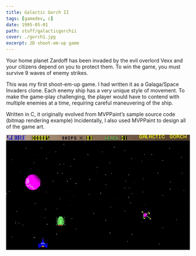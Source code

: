 ```yaml
---
title: Galactic Gorch II
tags: [gamedev, c]
date: 1995-05-01
path: stuff/galacticgorchii
cover: ./gorch1.jpg
excerpt: 2D shoot-em-up game
---
```


Your home planet Zardoff has been invaded by the evil overlord Vexx and your citizens depend on you to protect them. To win the game, you must survive 9 waves of enemy strikes.

This was my first shoot-em-up game. I had written it as a Galaga/Space Invaders clone. Each enemy ship has a very unique style of movement. To make the game-play challenging, the player would have to contend with multiple enemies at a time, requiring careful maneuvering of the ship.

Written in C, it originally evolved from MVPPaint’s sample source code (bitmap rendering example) Incidentally, I also used MVPPaint to design all of the game art.

<img src="gorch2.jpg" style="width:640px" />
